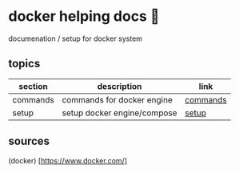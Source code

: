 <!-- omit in toc -->
# docker helping docs 🐋

documenation / setup for docker system

<!-- omit in toc -->
## topics

| section | description | link |
|--- |--- |--- |
| commands | commands for docker engine | [commands](commands.md) |
| setup | setup docker engine/compose | [setup](setup.md) |

## sources

(docker) [https://www.docker.com/]
